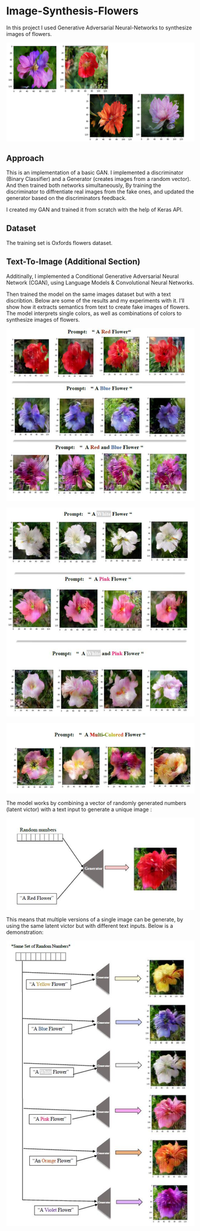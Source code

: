# Image-Synthesis-Flowers

In this project I used Generative Adversarial Neural-Networks to synthesize images of flowers.

![Screenshot](Screenshot.png)


## Approach
This is an implementation of a basic GAN. I implemented a discriminator (Binary Classifier) and a Generator (creates images from a random vector).
And then trained both networks simultaneously, By training the discriminator to diffrentiate real images from the fake ones, and updated the generator based on the discriminators feedback.

I created my GAN and trained it from scratch with the help of Keras API.

## Dataset
The training set is Oxfords flowers dataset.


## Text-To-Image (Additional Section)
Additinally, I implemented a Conditional Generative Adversarial Neural Network (CGAN), using Language Models & Convolutional Neural Networks. 

Then trained the model on the same images dataset but with a text discribtion. Below are some of the results and my experiments with it. 
I’ll show how it extracts semantics from text to create fake images of flowers. The model interprets single colors, as well as combinations of colors to synthesize images of flowers.


![Screenshot](Screenshot1.JPG)

![Screenshot](Screenshot2.JPG)

![Screenshot](Screenshot3.JPG)


The model works by combining a vector of randomly generated numbers (latent victor) with a text input to generate a unique image :


![Screenshot](Screenshot4.JPG)



This means that multiple versions of a single image can be generate, by using the same latent victor but with different text inputs. Below is a demonstration:

![Screenshot](Screenshot5.JPG)


